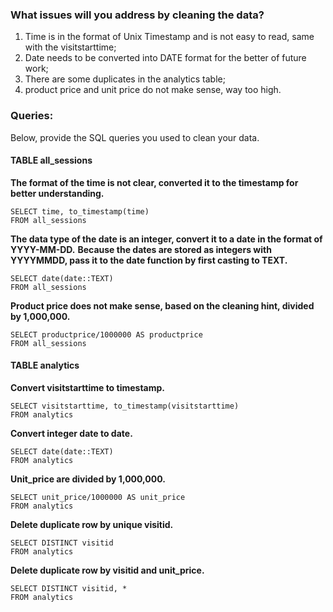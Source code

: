 ### What issues will you address by cleaning the data?

1. Time is in the format of Unix Timestamp and is not easy to read, same with the visitstarttime;
2. Date needs to be converted into DATE format for the better of future work;
3. There are some duplicates in the analytics table;
4. product price and unit price do not make sense, way too high. 


### Queries:
Below, provide the SQL queries you used to clean your data.

#### TABLE all_sessions

**The format of the time is not clear, converted it to the timestamp for better understanding.**

```
SELECT time, to_timestamp(time)
FROM all_sessions
```


**The data type of the date is an integer, convert it to a date in the format of YYYY-MM-DD.**
**Because the dates are stored as integers with YYYYMMDD, pass it to the date function by first casting to TEXT.**
```
SELECT date(date::TEXT)
FROM all_sessions
```

**Product price does not make sense, based on the cleaning hint, divided by 1,000,000.**

```
SELECT productprice/1000000 AS productprice
FROM all_sessions
```


#### TABLE analytics

**Convert visitstarttime to timestamp.**
```
SELECT visitstarttime, to_timestamp(visitstarttime)
FROM analytics
```

**Convert integer date to date.**
```
SELECT date(date::TEXT)
FROM analytics
```

**Unit_price are divided by 1,000,000.**
```
SELECT unit_price/1000000 AS unit_price
FROM analytics
```

**Delete duplicate row by unique visitid.**
```
SELECT DISTINCT visitid
FROM analytics
```

**Delete duplicate row by visitid and unit_price.**
```
SELECT DISTINCT visitid, *
FROM analytics
```

